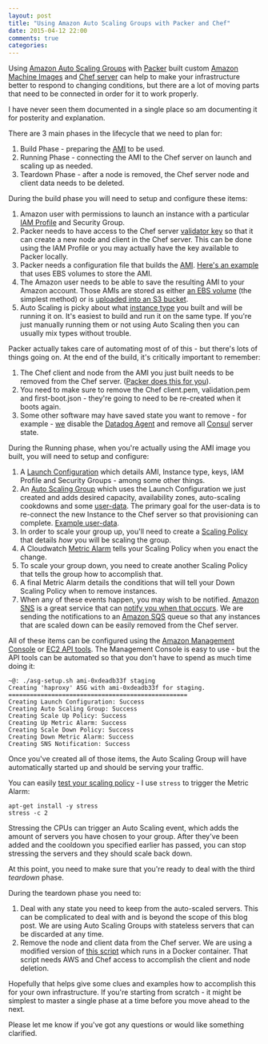 ```yaml
---
layout: post
title: "Using Amazon Auto Scaling Groups with Packer and Chef"
date: 2015-04-12 22:00
comments: true
categories:
---
```


Using [Amazon Auto Scaling Groups](http://aws.amazon.com/autoscaling/) with [Packer](https://www.packer.io/) built custom [Amazon Machine Images](http://docs.aws.amazon.com/AWSEC2/latest/UserGuide/AMIs.html) and [Chef server](http://docs.chef.io/chef_server.html) can help to make your infrastructure better to respond to changing conditions, but there are a lot of moving parts that need to be connected in order for it to work properly.

I have never seen them documented in a single place so am documenting it for posterity and explanation.

There are 3 main phases in the lifecycle that we need to plan for:

1. Build Phase - preparing the [AMI](http://docs.aws.amazon.com/AWSEC2/latest/UserGuide/AMIs.html) to be used.
2. Running Phase - connecting the AMI to the Chef server on launch and scaling up as needed.
3. Teardown Phase - after a node is removed, the Chef server node and client data needs to be deleted.

During the build phase you will need to setup and configure these items:

1. Amazon user with permissions to launch an instance with a particular [IAM Profile](http://docs.aws.amazon.com/IAM/latest/UserGuide/roles-usingrole-instanceprofile.html) and Security Group.
2. Packer needs to have access to the Chef server [validator key](https://docs.chef.io/chef_private_keys.html#chef-validator) so that it can create a new node and client in the Chef server. This can be done using the IAM Profile or you may actually have the key available to Packer locally.
3. Packer needs a configuration file that builds the [AMI](https://www.packer.io/docs/builders/amazon-instance.html). [Here's an example](https://github.com/octohost/octohost-cookbook/blob/6a5d589996ed374d3385720d370f0e175ffc52e8/template.json#L11-L18) that uses EBS volumes to store the AMI.
4. The Amazon user needs to be able to save the resulting AMI to your Amazon account. Those AMIs are stored as either [an EBS volume](https://www.packer.io/docs/builders/amazon-ebs.html) (the simplest method) or is [uploaded into an S3 bucket](https://www.packer.io/docs/builders/amazon-instance.html).
5. Auto Scaling is picky about what [instance type](http://aws.amazon.com/ec2/instance-types/) you built and will be running it on. It's easiest to build and run it on the same type. If you're just manually running them or not using Auto Scaling then you can usually mix types without trouble.

Packer actually takes care of automating most of of this - but there's lots of things going on. At the end of the build, it's critically important to remember:

1. The Chef client and node from the AMI you just built needs to be removed from the Chef server. ([Packer does this for you](https://www.packer.io/docs/provisioners/chef-client.html#skip_clean_client)).
2. You need to make sure to remove the Chef client.pem, validation.pem and first-boot.json - they're going to need to be re-created when it boots again.
3. Some other software may have saved state you want to remove - for example - [we](https://www.datadoghq.com/) disable the [Datadog Agent](http://docs.datadoghq.com/guides/basic_agent_usage/) and remove all [Consul](https://www.consul.io/) server state.

During the Running phase, when you're actually using the AMI image you built, you will need to setup and configure:

1. A [Launch Configuration](http://docs.aws.amazon.com/AutoScaling/latest/DeveloperGuide/WorkingWithLaunchConfig.html) which details AMI, Instance type, keys, IAM Profile and Security Groups - among some other things.
2. An [Auto Scaling Group](http://docs.aws.amazon.com/AutoScaling/latest/DeveloperGuide/creating-your-auto-scaling-groups.html) which uses the Launch Configuration we just created and adds desired capacity, availability zones, auto-scaling cookdowns and some [user-data](http://docs.aws.amazon.com/AWSEC2/latest/UserGuide/user-data.html). The primary goal for the user-data is to re-connect the new Instance to the Chef server so that provisioning can complete. [Example user-data](https://gist.github.com/darron/2cca61c563820186ea48).
3. In order to scale your group up, you'll need to create a [Scaling Policy](http://docs.aws.amazon.com/AutoScaling/latest/DeveloperGuide/as-scale-based-on-demand.html#as-scaling-policies) that details *how* you will be scaling the group.
4. A Cloudwatch [Metric Alarm](http://docs.aws.amazon.com/AutoScaling/latest/DeveloperGuide/policy_creating.html) tells your Scaling Policy when you enact the change.
5. To scale your group down, you need to create another Scaling Policy that tells the group how to accomplish that.
6. A final Metric Alarm details the conditions that will tell your Down Scaling Policy when to remove instances.
7. When any of these events happen, you may wish to be notified. [Amazon SNS](http://aws.amazon.com/sns/) is a great service that can [notify you when that occurs](http://docs.aws.amazon.com/AutoScaling/latest/DeveloperGuide/ASGettingNotifications.html). We are sending the notifications to an [Amazon SQS](http://aws.amazon.com/sqs/) queue so that any instances that are scaled down can be easily removed from the Chef server.

All of these items can be configured using the [Amazon Management Console](http://aws.amazon.com/console/) or [EC2 API tools](http://docs.aws.amazon.com/AWSEC2/latest/CommandLineReference/Welcome.html). The Management Console is easy to use - but the API tools can be automated so that you don't have to spend as much time doing it:

```
~@: ./asg-setup.sh ami-0xdeadb33f staging
Creating 'haproxy' ASG with ami-0xdeadb33f for staging.
==================================================
Creating Launch Configuration: Success
Creating Auto Scaling Group: Success
Creating Scale Up Policy: Success
Creating Up Metric Alarm: Success
Creating Scale Down Policy: Success
Creating Down Metric Alarm: Success
Creating SNS Notification: Success
```

Once you've created all of those items, the Auto Scaling Group will have automatically started up and should be serving your traffic.

You can easily [test your scaling policy](http://docs.aws.amazon.com/AutoScaling/latest/DeveloperGuide/policy_creating.html#policy-creating-scalingpolicies-console) - I use `stress` to trigger the Metric Alarm:

```
apt-get install -y stress
stress -c 2
```

Stressing the CPUs can trigger an Auto Scaling event, which adds the amount of servers you have chosen to your group. After they've been added and the cooldown you specified earlier has passed, you can stop stressing the servers and they should scale back down.

At this point, you need to make sure that you're ready to deal with the third *teardown* phase.

During the teardown phase you need to:

1. Deal with any state you need to keep from the auto-scaled servers. This can be complicated to deal with and is beyond the scope of this blog post. We are using Auto Scaling Groups with stateless servers that can be discarded at any time.
2. Remove the node and client data from the Chef server. We are using a modified version of [this script](http://blog.mattrevell.net/2014/02/19/automatically-remove-dead-autoscale-nodes-from-chef-server/) which runs in a Docker container. That script needs AWS and Chef access to accomplish the client and node deletion.

Hopefully that helps give some clues and examples how to accomplish this for your own infrastructure. If you're starting from scratch - it might be simplest to master a single phase at a time before you move ahead to the next.

Please let me know if you've got any questions or would like something clarified.
